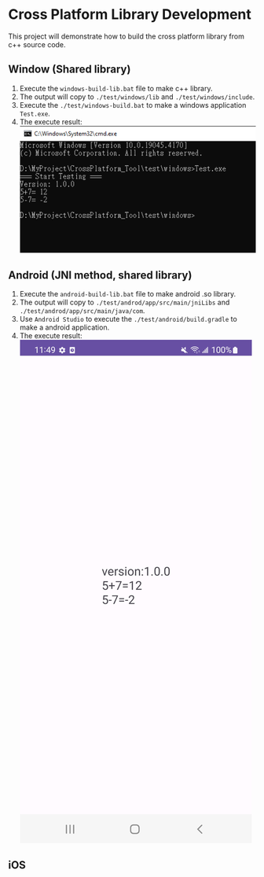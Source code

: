 # Cross Platform Library Development
This project will demonstrate how to build the cross platform library from c++ source code.

## Window (Shared library)
1. Execute the `windows-build-lib.bat` file to make c++ library.
2. The output will copy to `./test/windows/lib` and  `./test/windows/include`.
3. Execute the `./test/windows-build.bat` to make a windows application `Test.exe`.
4. The execute result:  
![image info](./img/windows.PNG)

## Android (JNI method, shared library)
1. Execute the `android-build-lib.bat` file to make android .so library.
2. The output will copy to `./test/androd/app/src/main/jniLibs` and  `./test/androd/app/src/main/java/com`.
3. Use `Android Studio` to execute the `./test/android/build.gradle` to make a android application.
4. The execute result:  
![image info](./img/android.jpg)

## iOS